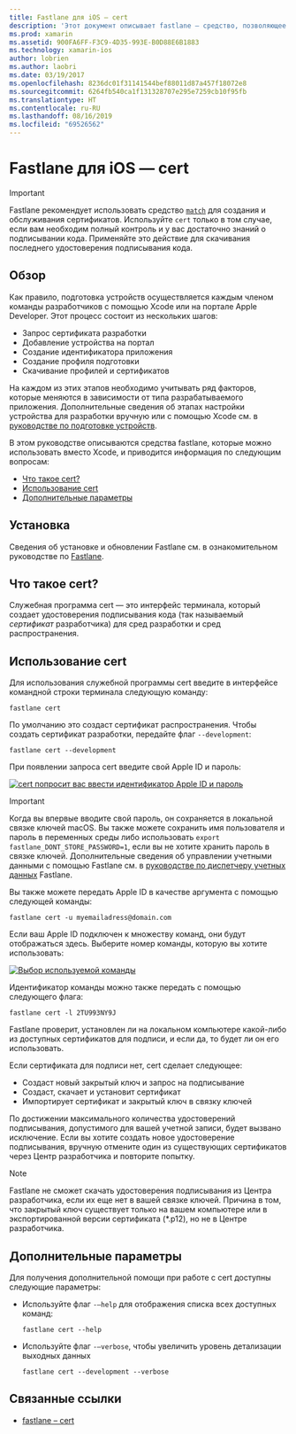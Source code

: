 ```yaml
---
title: Fastlane для iOS — cert
description: 'Этот документ описывает fastlane — средство, позволяющее автоматизировать многие аспекты подготовки приложения iOS: запрос сертификатов, добавление устройства на портал разработчиков Apple, создание идентификатора приложения и многое другое.'
ms.prod: xamarin
ms.assetid: 900FA6FF-F3C9-4D35-993E-B0D88E6B1883
ms.technology: xamarin-ios
author: lobrien
ms.author: laobri
ms.date: 03/19/2017
ms.openlocfilehash: 8236dc01f31141544bef88011d87a457f18072e8
ms.sourcegitcommit: 6264fb540ca1f131328707e295e7259cb10f95fb
ms.translationtype: HT
ms.contentlocale: ru-RU
ms.lasthandoff: 08/16/2019
ms.locfileid: "69526562"
---
```

# <a name="fastlane-for-ios--cert"></a>Fastlane для iOS — cert

> [!IMPORTANT]
> Fastlane рекомендует использовать средство [`match`](~/ios/deploy-test/provisioning/fastlane/match.md) для создания и обслуживания сертификатов. Используйте `cert` только в том случае, если вам необходим полный контроль и у вас достаточно знаний о подписывании кода. Применяйте это действие для скачивания последнего удостоверения подписывания кода.

## <a name="overview"></a>Обзор

Как правило, подготовка устройств осуществляется каждым членом команды разработчиков с помощью Xcode или на портале Apple Developer. Этот процесс состоит из нескольких шагов:

- Запрос сертификата разработки
- Добавление устройства на портал
- Создание идентификатора приложения
- Создание профиля подготовки
- Скачивание профилей и сертификатов

На каждом из этих этапов необходимо учитывать ряд факторов, которые меняются в зависимости от типа разрабатываемого приложения. Дополнительные сведения об этапах настройки устройства для разработки вручную или с помощью Xcode см. в [руководстве по подготовке устройств](~/ios/get-started/installation/device-provisioning/index.md).

В этом руководстве описываются средства fastlane, которые можно использовать вместо Xcode, и приводится информация по следующим вопросам:

- [Что такое cert?](#whatiscert)
- [Использование cert](#using)
- [Дополнительные параметры](#options)

## <a name="installation"></a>Установка

Сведения об установке и обновлении Fastlane см. в ознакомительном руководстве по [Fastlane](~/ios/deploy-test/provisioning/fastlane/index.md#Installation).

<a name="whatiscert" />

## <a name="what-is-cert"></a>Что такое cert?

Служебная программа cert — это интерфейс терминала, который создает удостоверения подписывания кода (так называемый _сертификат_ разработчика) для сред разработки и сред распространения.

<a name="using" />

## <a name="using-cert"></a>Использование cert

Для использования служебной программы cert введите в интерфейсе командной строки терминала следующую команду:

```
fastlane cert
```

По умолчанию это создаст сертификат распространения. Чтобы создать сертификат разработки, передайте флаг `--development`:

```
fastlane cert --development
```

При появлении запроса cert введите свой Apple ID и пароль:

[![](cert-images/fastlane-image1.png "cert попросит вас ввести идентификатор Apple ID и пароль")](cert-images/fastlane-image1.png#lightbox)

> [!IMPORTANT]
> Когда вы впервые вводите свой пароль, он сохраняется в локальной связке ключей macOS. Вы также можете сохранить имя пользователя и пароль в переменных среды либо использовать `export fastlane_DONT_STORE_PASSWORD=1`, если вы не хотите хранить пароль в связке ключей. Дополнительные сведения об управлении учетными данными с помощью Fastlane см. в [руководстве по диспетчеру учетных данных](https://github.com/fastlane/fastlane/blob/master/credentials_manager/README.md) Fastlane.

Вы также можете передать Apple ID в качестве аргумента с помощью следующей команды:

```
fastlane cert -u myemailadress@domain.com
```

Если ваш Apple ID подключен к множеству команд, они будут отображаться здесь. Выберите номер команды, которую вы хотите использовать:

[![](cert-images/fastlane-image2.png "Выбор используемой команды")](cert-images/fastlane-image2.png#lightbox)

Идентификатор команды можно также передать с помощью следующего флага:

```
fastlane cert -l 2TU993NY9J
```

Fastlane проверит, установлен ли на локальном компьютере какой-либо из доступных сертификатов для подписи, и если да, то будет ли он его использовать.

Если сертификата для подписи нет, cert сделает следующее:

- Создаст новый закрытый ключ и запрос на подписывание
- Создаст, скачает и установит сертификат
- Импортирует сертификат и закрытый ключ в связку ключей

По достижении максимального количества удостоверений подписывания, допустимого для вашей учетной записи, будет вызвано исключение. Если вы хотите создать новое удостоверение подписывания, вручную отмените один из существующих сертификатов через Центр разработчика и повторите попытку.

> [!NOTE]
> Fastlane не сможет скачать удостоверения подписывания из Центра разработчика, если их еще нет в вашей связке ключей. Причина в том, что закрытый ключ существует только на вашем компьютере или в экспортированной версии сертификата (*.p12), но не в Центре разработчика.

<a name="options" />

## <a name="additional-options"></a>Дополнительные параметры

Для получения дополнительной помощи при работе с cert доступны следующие параметры:

- Используйте флаг `-–help` для отображения списка всех доступных команд:

    ```
    fastlane cert --help
    ```

- Используйте флаг `-–verbose`, чтобы увеличить уровень детализации выходных данных

    ```
    fastlane cert --development --verbose
    ```

## <a name="related-links"></a>Связанные ссылки

- [fastlane – cert](https://github.com/fastlane/fastlane/blob/master/cert/README.md)
